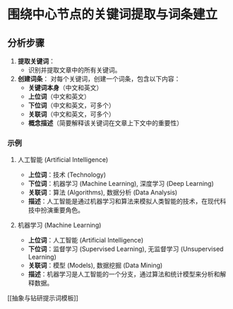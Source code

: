 
# 围绕中心节点的关键词提取与词条建立

## 分析步骤

1. **提取关键词**：
   - 识别并提取文章中的所有关键词。
2. **创建词条**：
   对每个关键词，创建一个词条，包含以下内容：
   - **关键词本身**（中文和英文）
   - **上位词**（中文和英文）
   - **下位词**（中文和英文，可多个）
   - **关联词**（中文和英文，可多个）
   - **概念描述**（简要解释该关键词在文章上下文中的重要性）

### 示例

1. 人工智能 (Artificial Intelligence)

   - **上位词**：技术 (Technology)
   - **下位词**：机器学习 (Machine Learning), 深度学习 (Deep Learning)
   - **关联词**：算法 (Algorithms), 数据分析 (Data Analysis)
   - **描述**：人工智能是通过机器学习和算法来模拟人类智能的技术，在现代科技中扮演重要角色。

2. 机器学习 (Machine Learning)

   - **上位词**：人工智能 (Artificial Intelligence)
   - **下位词**：监督学习 (Supervised Learning), 无监督学习 (Unsupervised Learning)
   - **关联词**：模型 (Models), 数据挖掘 (Data Mining)
   - **描述**：机器学习是人工智能的一个分支，通过算法和统计模型来分析和解释数据。

[[抽象与钻研提示词模板]]